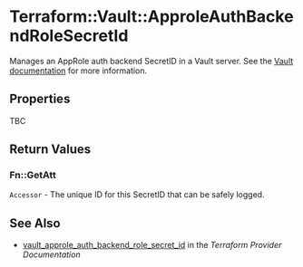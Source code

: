 # Terraform::Vault::ApproleAuthBackendRoleSecretId

Manages an AppRole auth backend SecretID in a Vault server. See the [Vault
documentation](https://www.vaultproject.io/docs/auth/approle.html) for more
information.

## Properties

TBC

## Return Values

### Fn::GetAtt

`Accessor` - The unique ID for this SecretID that can be safely logged.

## See Also

* [vault_approle_auth_backend_role_secret_id](https://www.terraform.io/docs/providers/vault/r/approle_auth_backend_role_secret_id.html) in the _Terraform Provider Documentation_